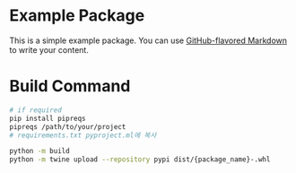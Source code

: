 # Example Package

This is a simple example package. You can use
[GitHub-flavored Markdown](https://guides.github.com/features/mastering-markdown/)
to write your content.


# Build Command
```bash
# if required 
pip install pipreqs
pipreqs /path/to/your/project
# requirements.txt pyproject.ml에 복사

```
```bash
python -m build
python -m twine upload --repository pypi dist/{package_name}-.whl
```